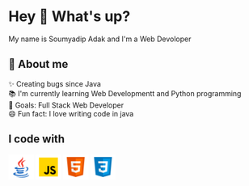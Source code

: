 # Hey 👋 What's up?

My name is Soumyadip Adak and I'm a Web Devoloper 

## 🔗 About me

✨ Creating bugs since Java <br>
📚 I'm currently learning Web Developmentt and Python programming <br>
🎯 Goals: Full Stack Web Developer <br>
😄 Fun fact: I love writing code in java <br>

## I code with

<p align="left">
    <img src="java.png" alt="Java Icon" width="50px" height="auto">
    <img src="javascript.png" alt="JavaScript Icon" width="50px" height="auto">
    <img src="html.png" alt="HTML5 Icon" width="50px" height="auto">
    <img src="css.png" alt="CSS3 Icon" width="50px" height="auto">
</p>
